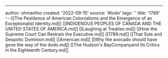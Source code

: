 ---
author: ohmanfoo
created: '2022-09-15'
source: '#todo'
tags: ''
title: '1789'
---[[The Pestilence of American Colonialisms and the Emergence of an Exceptionalist Identity.md]]
[[INDIGENOUS PEOPLES OF CANADA AND THE UNITED STATES OF AMERICA.md]]
[[Laughing at Treaties.md]]
[[How the Supreme Court Can Restrain the Executive.md]]
[[1789.md]]
[[That Sole and Despotic Dominion.md]]
[[American.md]]
[[Why the avocado should have gone the way of the dodo.md]]
[[The Hudson's BayCompanyand Its Critics in the Eighteenth Century.md]]
